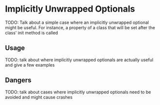 # Implicitly Unwrapped Optionals

TODO: Talk about a simple case where an implicitly unwrapped optional might be useful. For instance, a property of a class that will be set after the class' init method is called

## Usage

TODO: talk about where implicitly unwrapped optionals are actually useful and give a few examples

## Dangers

TODO: talk about cases where implicitly unwrapped optionals need to be avoided and might cause crashes
